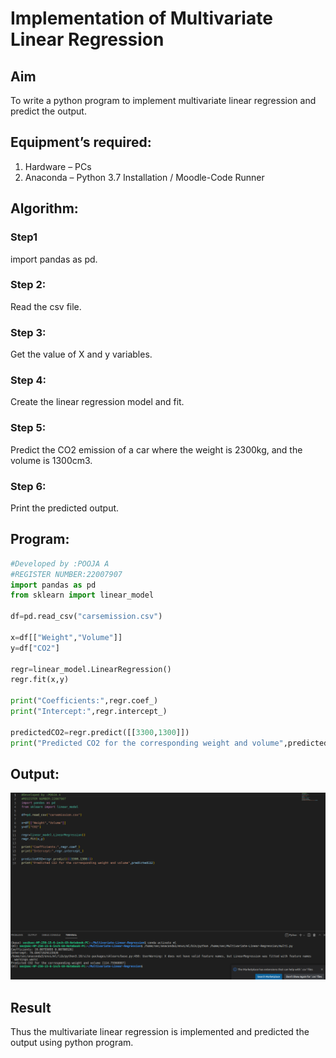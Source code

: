 # Implementation of Multivariate Linear Regression
## Aim
To write a python program to implement multivariate linear regression and predict the output.
## Equipment’s required:
1.	Hardware – PCs
2.	Anaconda – Python 3.7 Installation / Moodle-Code Runner
## Algorithm:
### Step1
import pandas as pd.

### Step 2:
Read the csv file.

### Step 3:
Get the value of X and y variables.

### Step 4:
Create the linear regression model and fit.

### Step 5:
Predict the CO2 emission of a car where the weight is 2300kg, and the volume is 1300cm3.

### Step 6:
Print the predicted output.


## Program:
```python
#Developed by :POOJA A
#REGISTER NUMBER:22007907
import pandas as pd
from sklearn import linear_model

df=pd.read_csv("carsemission.csv")

x=df[["Weight","Volume"]]
y=df["CO2"]

regr=linear_model.LinearRegression()
regr.fit(x,y)

print("Coefficients:",regr.coef_)
print("Intercept:",regr.intercept_)

predictedCO2=regr.predict([[3300,1300]])
print("Predicted CO2 for the corresponding weight and volume",predictedCO2)

```
## Output:
![](./multi.png)
## Result
Thus the multivariate linear regression is implemented and predicted the output using python program.
